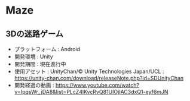 # Maze 
## 3Dの迷路ゲーム

* プラットフォーム : Android
* 開発環境 : Unity
* 開発期間 : 現在進行中
* 使用アセット : UnityChan/© Unity Technologies Japan/UCL : https://unity-chan.com/download/releaseNote.php?id=SDUnityChan
* 開発経過の動画 : https://www.youtube.com/watch?v=IpqsWr_jDA8&list=PLcZ4lKvcRvQ81UIOjIAC3dxQ1-eyf6mJN

